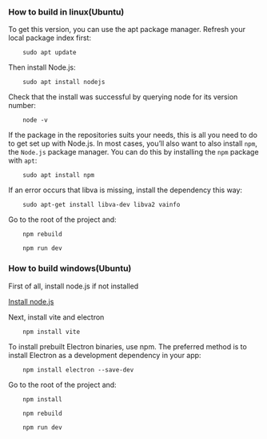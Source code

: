 ### How to build in linux(Ubuntu)

To get this version, you can use the apt package manager. Refresh your local package index first:

```
    sudo apt update
```
Then install Node.js:
```
    sudo apt install nodejs
```
Check that the install was successful by querying node for its version number:
```
    node -v
```

If the package in the repositories suits your needs, this is all you need to do to get set up with Node.js. In most cases, you’ll also want to also install ``npm``, the ``Node.js`` package manager. You can do this by installing the ``npm`` package with ``apt``:
    
```
    sudo apt install npm
```
If an error occurs that libva is missing, install the dependency this way:
```
    sudo apt-get install libva-dev libva2 vainfo
```
Go to the root of the project and: 
```
    npm rebuild
```
```
    npm run dev
```


### How to build windows(Ubuntu)

First of all, install node.js if not installed

[Install node.js](https://nodejs.org/en)

Next, install vite and electron
```
    npm install vite
```
To install prebuilt Electron binaries, use npm. The preferred method is to install Electron as a development dependency in your app:
```
    npm install electron --save-dev
```

Go to the root of the project and:

```
    npm install
```
```
    npm rebuild
```
```
    npm run dev
```